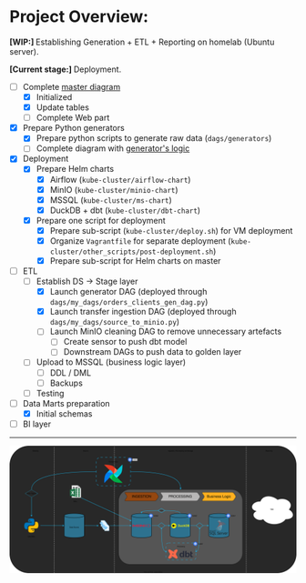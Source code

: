 # Project Overview:

<b> [WIP:] </b> Establishing Generation + ETL + Reporting on homelab (Ubuntu server).

<b> [Current stage:] </b> Deployment.

- [ ] Complete [master diagram](https://raw.githubusercontent.com/AntonMiniazev/ampere_project/refs/heads/master/project_images/ampere_project_structure.svg)
  - [x] Initialized
  - [x] Update tables
  - [ ] Complete Web part
- [x] Prepare Python generators
  - [x] Prepare python scripts to generate raw data (`dags/generators`)
  - [ ] Complete diagram with [generator's logic](https://github.com/AntonMiniazev/ampere_project/blob/master/project_images/python_generator_script.svg)
- [x] Deployment
  - [x] Prepare Helm charts
    - [x] Airflow (`kube-cluster/airflow-chart`)
    - [x] MinIO (`kube-cluster/minio-chart`)
    - [x] MSSQL (`kube-cluster/ms-chart`)
    - [x] DuckDB + dbt (`kube-cluster/dbt-chart`)
  - [x] Prepare one script for deployment
    - [x] Prepare sub-script (`kube-cluster/deploy.sh`) for VM deployment
    - [x] Organize `Vagrantfile` for separate deployment (`kube-cluster/other_scripts/post-deployment.sh`)
    - [x] Prepare sub-script for Helm charts on master
- [ ] ETL
  - [ ] Establish DS → Stage layer
	  - [x] Launch generator DAG (deployed through `dags/my_dags/orders_clients_gen_dag.py`)
    - [x] Launch transfer ingestion DAG (deployed through `dags/my_dags/source_to_minio.py`)
    - [ ] Launch MinIO cleaning DAG to remove unnecessary artefacts
	  - [ ] Create sensor to push dbt model
	  - [ ] Downstream DAGs to push data to golden layer
  - [ ] Upload to MSSQL (business logic layer)
    - [ ] DDL / DML
    - [ ] Backups
  - [ ] Testing
- [ ] Data Marts preparation
  - [x] Initial schemas
- [ ] BI layer
---

<p align="center">
  <img src="https://github.com/AntonMiniazev/ampere_project/blob/master/project_images/high_level_structure.svg" />
</p>

